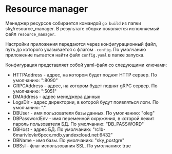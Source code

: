 # Resource manager
Менеджер ресурсов собирается командой `go build` из папки sky/resource_manager.
В результате сборки появляется исполняемый файл `resource_manager`.

Настройки приложения передаются через конфигурационный файл, путь до которого указывается с флагом `-config`.
По умолчанию приложение пытается найти файл `config.yaml` в папке запуска.

Конфигурация представляет собой yaml-файл со следующими ключами:
* HTTPAddress - адрес, на котором будет поднят HTTP сервер. По умолчанию: ":8090"
* GRPCAddress - адрес, на котором будет поднят gRPC сервер. По умолчанию: ":5051"
* DMAddress - адрес менеджера данных
* LogsDir - адрес директории, в которой будут появляться логи. По умолчанию: "."
* DBUser - имя пользователя базы данных. По умолчанию: "oleg"
* DBPasswordEnv - имя переменной окружения, в которой лежит пароль пользователя БД. По умолчанию: "DB_PASSWORD"
* DBHost - адрес БД. По умолчанию: "rc1b-6marivlovkr6pccx.mdb.yandexcloud.net:6432"
* DBName - имя базы. По умолчанию: "sky_postgre"
* DBSsl - флаг использования SSL. По умолчанию: true